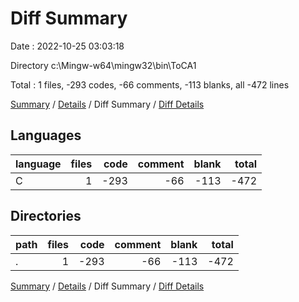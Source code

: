 # Diff Summary

Date : 2022-10-25 03:03:18

Directory c:\\Mingw-w64\\mingw32\\bin\\ToCA1

Total : 1 files,  -293 codes, -66 comments, -113 blanks, all -472 lines

[Summary](results.md) / [Details](details.md) / Diff Summary / [Diff Details](diff-details.md)

## Languages
| language | files | code | comment | blank | total |
| :--- | ---: | ---: | ---: | ---: | ---: |
| C | 1 | -293 | -66 | -113 | -472 |

## Directories
| path | files | code | comment | blank | total |
| :--- | ---: | ---: | ---: | ---: | ---: |
| . | 1 | -293 | -66 | -113 | -472 |

[Summary](results.md) / [Details](details.md) / Diff Summary / [Diff Details](diff-details.md)